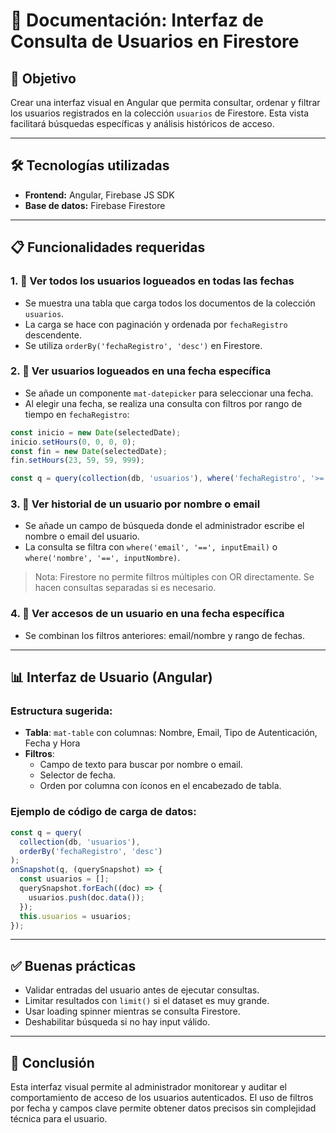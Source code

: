 # 📄 Documentación: Interfaz de Consulta de Usuarios en Firestore

## 🎯 Objetivo

Crear una interfaz visual en Angular que permita consultar, ordenar y filtrar los usuarios registrados en la colección `usuarios` de Firestore. Esta vista facilitará búsquedas específicas y análisis históricos de acceso.

---

## 🛠️ Tecnologías utilizadas

- **Frontend:** Angular, Firebase JS SDK
- **Base de datos:** Firebase Firestore

---

## 📋 Funcionalidades requeridas

### 1. 📁 Ver todos los usuarios logueados en todas las fechas

- Se muestra una tabla que carga todos los documentos de la colección `usuarios`.
- La carga se hace con paginación y ordenada por `fechaRegistro` descendente.
- Se utiliza `orderBy('fechaRegistro', 'desc')` en Firestore.

### 2. 📆 Ver usuarios logueados en una fecha específica

- Se añade un componente `mat-datepicker` para seleccionar una fecha.
- Al elegir una fecha, se realiza una consulta con filtros por rango de tiempo en `fechaRegistro`:

```ts
const inicio = new Date(selectedDate);
inicio.setHours(0, 0, 0, 0);
const fin = new Date(selectedDate);
fin.setHours(23, 59, 59, 999);

const q = query(collection(db, 'usuarios'), where('fechaRegistro', '>=', inicio), where('fechaRegistro', '<=', fin));
```

### 3. 🔎 Ver historial de un usuario por nombre o email

- Se añade un campo de búsqueda donde el administrador escribe el nombre o email del usuario.
- La consulta se filtra con `where('email', '==', inputEmail)` o `where('nombre', '==', inputNombre)`.

> Nota: Firestore no permite filtros múltiples con OR directamente. Se hacen consultas separadas si es necesario.

### 4. 📅 Ver accesos de un usuario en una fecha específica

- Se combinan los filtros anteriores: email/nombre y rango de fechas.

---

## 📊 Interfaz de Usuario (Angular)

### Estructura sugerida:

- **Tabla**: `mat-table` con columnas: Nombre, Email, Tipo de Autenticación, Fecha y Hora
- **Filtros**:
  - Campo de texto para buscar por nombre o email.
  - Selector de fecha.
  - Orden por columna con íconos en el encabezado de tabla.

### Ejemplo de código de carga de datos:

```ts
const q = query(
  collection(db, 'usuarios'),
  orderBy('fechaRegistro', 'desc')
);
onSnapshot(q, (querySnapshot) => {
  const usuarios = [];
  querySnapshot.forEach((doc) => {
    usuarios.push(doc.data());
  });
  this.usuarios = usuarios;
});
```

---

## ✅ Buenas prácticas

- Validar entradas del usuario antes de ejecutar consultas.
- Limitar resultados con `limit()` si el dataset es muy grande.
- Usar loading spinner mientras se consulta Firestore.
- Deshabilitar búsqueda si no hay input válido.

---

## 📎 Conclusión

Esta interfaz visual permite al administrador monitorear y auditar el comportamiento de acceso de los usuarios autenticados. El uso de filtros por fecha y campos clave permite obtener datos precisos sin complejidad técnica para el usuario.
